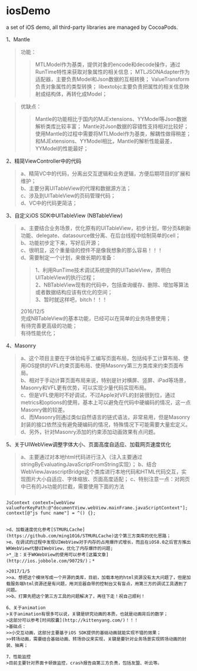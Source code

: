 # iosDemo
a set of iOS demo, all third-party libraries are managed by CocoaPods.

1、Mantle  

>功能：
>>MTLModel作为基类，提供对象的encode和decode操作，通过RunTime特性来获取对象属性的相关信息；
>>MTLJSONAdapter作为适配器，主要负责Model和Json数据的互相转换；
>>ValueTransform负责对象属性的类型转换；
>>libextobjc主要负责把属性的相关信息映射成结构体，再转化成Model；  

>优缺点：
>>Mantle的功能相比于国内的MJExtensions、YYModel等Json数据解析类库比较丰富；
>>Mantle对Json数据的容错性支持相对比较好；
>>使用Mantle的过程中需要将MTLModel作为基类，解耦性做得稍差；
>>和MJExtensions、YYModel相比，Mantle的解析性能最差，YYModel的性能最好；

2、精简ViewController中的代码  
>a、精简VC中的代码，分离出交互逻辑和业务逻辑，方便后期项目的扩展和维护；  
>b、主要分离UITableView的代理和数据源方法；  
>c、涉及到UITableView的页码管理代码；  
>d、VC中的代码更简洁；  

3、自定义iOS SDK中UITableView (NBTableView)  
>a、主要结合业务场景，优化原有的UITableView，初步计划，带分页&刷新功能、delegate、datasource做分离、在后台线程中绘制简单的cell；  
>b、功能初步定下来，写好后开源；  
>c、很明显，这个重量级的控件不是像我想象的那么容易！！！  
>d、需要制定一个计划，来做长期的准备：  
>>1、利用RunTime技术调试系统提供的UITableView，弄明白UITableView的执行过程；  
>>2、NBTableView现有的代码中，包括查询缓存、删除、增加等算法或者数据结构应该有优化的空间；  
>>3、暂时就这样吧，bitch！！！
>
>2016/12/5  
>完成NBTableView的基本功能，已经可以在简单的业务场景使用；  
>有待完善更高级的功能；  
>有待性能优化；  
		
4、Masonry  
>a、这个项目主要在于体验纯手工编写页面布局，包括纯手工计算布局、使用iOS提供的VFL约束页面布局、使用Masonry第三方类库来约束页面布局。  
>b、相对于手动计算页面布局来说，特别是针对横屏、竖屏、iPad等场景，Masonry和VFL更有优势，可以实现少量代码实现布局。  
>c、但是VFL使用时不好调试，不过Apple对VFL的封装很到位，通过metrics和options的使用，基本上可以避免在代码中硬编码的情况，这一点Masonry做的较差。  
>d、而Masonry则通过类似自然语言的链式语法，非常易用，但是Masonry封装的接口依然没有避免硬编码的情况，特殊情况下可能需要大量宏定义。  
>d、另外，针对Masonry添加的约束添加动画效果有点问题。

5、关于UIWebView调整字体大小、页面高度自适应、加载网页速度优化  
>a、主要通过对本地html代码进行注入（注入主要通过stringByEvaluatingJavaScriptFromString实现）；
>b、结合WebViewJavascriptBridge这个类库进行本地代码和HTML代码交互，实现图片大小自适应、字体缩放、页面高度适配；
>c、特别注意一点：对网页中已有的Js功能的拦截，需要使用下面的方法  
>>```ruby
	JsContext context=[webView valueForKeyPath:@"documentView.webView.mainFrame.javaScriptContext"];
    context[@"js func name"] = ^() {};
```  

>d、加载速度优化参考[STMURLCache](https://github.com/ming1016/STMURLCache)这个第三方类库的优化思路；  
>e、在调试的过程中发现UIWebView对于内存的占用爆炸式增长，而且在iOS8.0之后官方推出WKWebView代替UIWebView，优化了内存爆炸的问题;  
>*_注：关于WKWebView的使用可以参考[这篇文章](http://ios.jobbole.com/90729/)；*  
	
>2017/1/5  
>>a、想把这个模块写成一个开源的类库，目前，加载本地的html资源没有太大问题了，但是加载服务端html资源还是有问题，用浏览器自带的控制台又有盲点，用第三方的调试工具遇到了问题。 
>>b、打算先把这个第三方工具的问题解决了，再往下走！祝自己顺利！

6、关于animation  
>关于animation有很多可以说，关键是研究动画的本质，也就是动画背后的数学；
>这部分可以参考[时间胶囊](http://kittenyang.com/)！！！
>基础点：
>>小交互动画，这部分主要基于iOS SDK提供的基础动画就能实现不错的效果；
>>转场动画，需要结合基础动画、转场协议来实现，关键是要针对业务场景实现转场动画的封装、抽离；
	
7、性能监控  
>目前主要针对界面卡顿做监控，crash报告由第三方负责，包括友盟、听云等。
	
